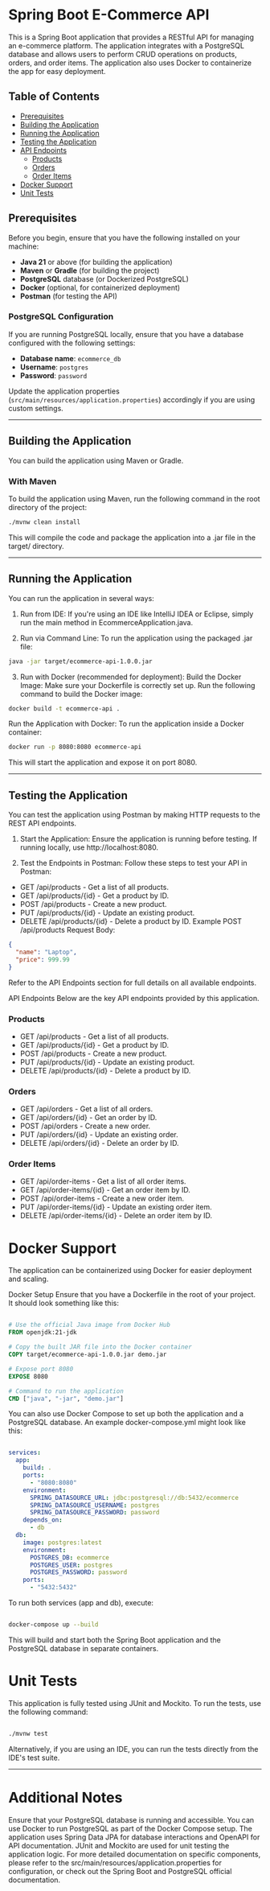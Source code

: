 # Spring Boot E-Commerce API

This is a Spring Boot application that provides a RESTful API for managing an e-commerce platform. The application integrates with a PostgreSQL database and allows users to perform CRUD operations on products, orders, and order items. The application also uses Docker to containerize the app for easy deployment.

## Table of Contents

- [Prerequisites](#prerequisites)
- [Building the Application](#building-the-application)
- [Running the Application](#running-the-application)
- [Testing the Application](#testing-the-application)
- [API Endpoints](#api-endpoints)
  - [Products](#products)
  - [Orders](#orders)
  - [Order Items](#order-items)
- [Docker Support](#docker-support)
- [Unit Tests](#unit-tests)

## Prerequisites

Before you begin, ensure that you have the following installed on your machine:

- **Java 21** or above (for building the application)
- **Maven** or **Gradle** (for building the project)
- **PostgreSQL** database (or Dockerized PostgreSQL)
- **Docker** (optional, for containerized deployment)
- **Postman** (for testing the API)

### PostgreSQL Configuration

If you are running PostgreSQL locally, ensure that you have a database configured with the following settings:

- **Database name**: `ecommerce_db`
- **Username**: `postgres`
- **Password**: `password`

Update the application properties (`src/main/resources/application.properties`) accordingly if you are using custom settings.

---

## Building the Application

You can build the application using Maven or Gradle.

### With Maven

To build the application using Maven, run the following command in the root directory of the project:

```bash
./mvnw clean install
```

This will compile the code and package the application into a .jar file in the target/ directory.

---

## Running the Application

You can run the application in several ways:

1. Run from IDE:
If you're using an IDE like IntelliJ IDEA or Eclipse, simply run the main method in EcommerceApplication.java.

2. Run via Command Line:
To run the application using the packaged .jar file:

```bash
java -jar target/ecommerce-api-1.0.0.jar
```
3. Run with Docker (recommended for deployment):
Build the Docker Image:
Make sure your Dockerfile is correctly set up.
Run the following command to build the Docker image:

```bash
docker build -t ecommerce-api .
```
Run the Application with Docker:
To run the application inside a Docker container:

```bash
docker run -p 8080:8080 ecommerce-api
```
This will start the application and expose it on port 8080.

---

## Testing the Application
You can test the application using Postman by making HTTP requests to the REST API endpoints.

1. Start the Application:
Ensure the application is running before testing. If running locally, use http://localhost:8080.

2. Test the Endpoints in Postman:
Follow these steps to test your API in Postman:

- GET /api/products - Get a list of all products.
- GET /api/products/{id} - Get a product by ID.
- POST /api/products - Create a new product.
- PUT /api/products/{id} - Update an existing product.
- DELETE /api/products/{id} - Delete a product by ID.
Example POST /api/products Request Body:

```json
{
  "name": "Laptop",
  "price": 999.99
}
```

Refer to the API Endpoints section for full details on all available endpoints.

API Endpoints
Below are the key API endpoints provided by this application.

### Products

- GET /api/products - Get a list of all products.
- GET /api/products/{id} - Get a product by ID.
- POST /api/products - Create a new product.
- PUT /api/products/{id} - Update an existing product.
- DELETE /api/products/{id} - Delete a product by ID.

### Orders
- GET /api/orders - Get a list of all orders.
- GET /api/orders/{id} - Get an order by ID.
- POST /api/orders - Create a new order.
- PUT /api/orders/{id} - Update an existing order.
- DELETE /api/orders/{id} - Delete an order by ID.

### Order Items

- GET /api/order-items - Get a list of all order items.
- GET /api/order-items/{id} - Get an order item by ID.
- POST /api/order-items - Create a new order item.
- PUT /api/order-items/{id} - Update an existing order item.
- DELETE /api/order-items/{id} - Delete an order item by ID.

# Docker Support

The application can be containerized using Docker for easier deployment and scaling.

Docker Setup
Ensure that you have a Dockerfile in the root of your project. It should look something like this:

```Dockerfile

# Use the official Java image from Docker Hub
FROM openjdk:21-jdk

# Copy the built JAR file into the Docker container
COPY target/ecommerce-api-1.0.0.jar demo.jar

# Expose port 8080
EXPOSE 8080

# Command to run the application
CMD ["java", "-jar", "demo.jar"]
```

You can also use Docker Compose to set up both the application and a PostgreSQL database. An example docker-compose.yml might look like this:

```yaml

services:
  app:
    build: .
    ports:
      - "8080:8080"
    environment:
      SPRING_DATASOURCE_URL: jdbc:postgresql://db:5432/ecommerce
      SPRING_DATASOURCE_USERNAME: postgres
      SPRING_DATASOURCE_PASSWORD: password
    depends_on:
      - db
  db:
    image: postgres:latest
    environment:
      POSTGRES_DB: ecommerce
      POSTGRES_USER: postgres
      POSTGRES_PASSWORD: password
    ports:
      - "5432:5432"
```

To run both services (app and db), execute:

```bash

docker-compose up --build
```

This will build and start both the Spring Boot application and the PostgreSQL database in separate containers.

# Unit Tests
This application is fully tested using JUnit and Mockito. To run the tests, use the following command:

```bash

./mvnw test
```

Alternatively, if you are using an IDE, you can run the tests directly from the IDE's test suite.

---

# Additional Notes
Ensure that your PostgreSQL database is running and accessible. You can use Docker to run PostgreSQL as part of the Docker Compose setup.
The application uses Spring Data JPA for database interactions and OpenAPI for API documentation.
JUnit and Mockito are used for unit testing the application logic.
For more detailed documentation on specific components, please refer to the src/main/resources/application.properties for configuration, or check out the Spring Boot and PostgreSQL official documentation.
